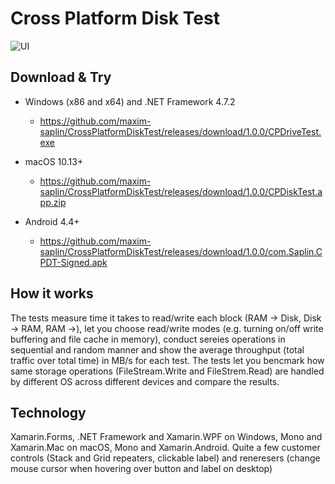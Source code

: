 # Cross Platform Disk Test

![UI](https://raw.githubusercontent.com/maxim-saplin/CrossPlatformDiskTest/master/Img.png)

## Download & Try

- Windows (x86 and x64) and .NET Framework 4.7.2
  - https://github.com/maxim-saplin/CrossPlatformDiskTest/releases/download/1.0.0/CPDriveTest.exe

- macOS 10.13+
  - https://github.com/maxim-saplin/CrossPlatformDiskTest/releases/download/1.0.0/CPDiskTest.app.zip

- Android 4.4+ 
  - https://github.com/maxim-saplin/CrossPlatformDiskTest/releases/download/1.0.0/com.Saplin.CPDT-Signed.apk

## How it works

The tests measure time it takes to read/write each block (RAM -> Disk, Disk -> RAM, RAM ->), let you choose read/write modes (e.g. turning on/off write buffering and file cache in memory), conduct sereies operations in sequential and random manner and show the average throughput (total traffic over total time) in MB/s for each test. The tests let you bencmark how same storage operations (FileStream.Write and FileStrem.Read) are handled by different OS across different devices and compare the results.

## Technology

Xamarin.Forms, .NET Framework and Xamarin.WPF on Windows, Mono and Xamarin.Mac on macOS, Mono and Xamarin.Android. Quite a few customer controls (Stack and Grid repeaters, clickable label) and reneresers (change mouse cursor when hovering over button and label on desktop)
